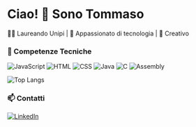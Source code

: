 # Ciao! 👋 Sono Tommaso
👨‍💻 Laureando Unipi | 🚀 Appassionato di tecnologia | 🎨 Creativo

### 🚀 Competenze Tecniche
![JavaScript](https://img.shields.io/badge/JavaScript-F7DF1E?style=for-the-badge&logo=javascript&logoColor=black)
![HTML](https://img.shields.io/badge/HTML5-E34F26?style=for-the-badge&logo=html5&logoColor=white)
![CSS](https://img.shields.io/badge/CSS3-1572B6?style=for-the-badge&logo=css3&logoColor=white)
![Java](https://img.shields.io/badge/Java-007396?style=for-the-badge&logo=java&logoColor=white)
![C](https://img.shields.io/badge/C-A8B9CC?style=for-the-badge&logo=c&logoColor=white)
![Assembly](https://img.shields.io/badge/Assembly-525252?style=for-the-badge&logoColor=white)

![Top Langs](https://github-readme-stats.vercel.app/api/top-langs/?username=TommySoma&layout=compact&theme=radical)

### 📫 Contatti
[![LinkedIn](https://img.shields.io/badge/LinkedIn-blue?style=flat&logo=linkedin)](https://www.linkedin.com/in/tommaso-somigli-11714328a/)
